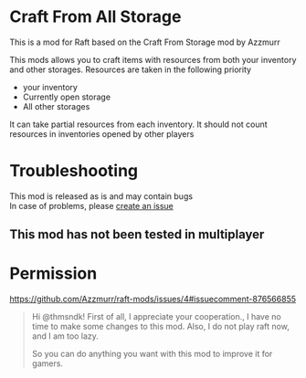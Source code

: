 # Craft From All Storage

This is a mod for Raft based on the Craft From Storage mod by Azzmurr



This mods allows you to craft items with resources from both your inventory and other storages. 
Resources are taken in the following priority
- your inventory
- Currently open storage
- All other storages

It can take partial resources from each inventory.
It should not count resources in inventories opened by other players



# Troubleshooting
This mod is released as is and may contain bugs  
In case of problems, please [create an issue](https://github.com/thmsndk/Raft-CraftFromAllStorage/issues)

## This mod has not been tested in multiplayer

# Permission
https://github.com/Azzmurr/raft-mods/issues/4#issuecomment-876566855
> Hi @thmsndk! First of all, I appreciate your cooperation., I have no time to make some changes to this mod. Also, I do not play raft now, and I am too lazy.
> 
> So you can do anything you want with this mod to improve it for gamers.